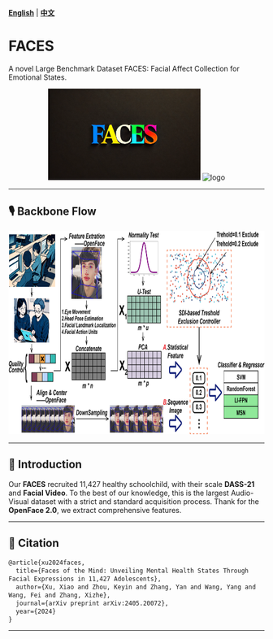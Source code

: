 **[English](README.md)** | **[中文](README_CN.md)**

# FACES
A novel Large Benchmark Dataset FACES: Facial Affect Collection for Emotional States.

<p align="center">
  <img src="https://github.com/xuxiaoooo/FACES/blob/main/draw/faces.png" width="300" height="180" alt="faces"/>
  <img src="https://github.com/xuxiaoooo/FACES/blob/main/draw/LOGO 1.png" width="300" height="180" alt="logo"/>
</p>

---

## 🎙️ Backbone Flow

<img src="https://github.com/xuxiaoooo/FACES/blob/main/draw/fig1.jpg" width="700" height="400" alt="Backbone Flow"/>

---

## 📌 Introduction

Our **FACES** recruited 11,427 healthy schoolchild, with their scale **DASS-21** and **Facial Video**. To the best of our knowledge, this is the largest Audio-Visual dataset with a strict and standard acquisition process. Thank for the **OpenFace 2.0**, we extract comprehensive features.

---

## 📄 Citation
```
@article{xu2024faces,
  title={Faces of the Mind: Unveiling Mental Health States Through Facial Expressions in 11,427 Adolescents},
  author={Xu, Xiao and Zhou, Keyin and Zhang, Yan and Wang, Yang and Wang, Fei and Zhang, Xizhe},
  journal={arXiv preprint arXiv:2405.20072},
  year={2024}
}
```
---

